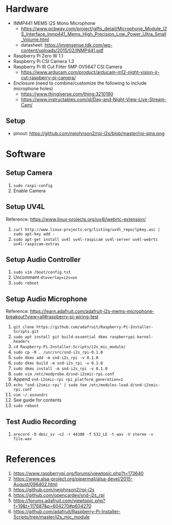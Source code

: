 # Hardware

* INMP441 MEMS I2S Mono Microphone
   * https://www.pcbway.com/project/gifts_detail/Microphone_Module_I2S_Interface_Inmp441_Mems_High_Precision_Low_Power_Ultra_Small_Volume.html
   * datasheet: https://invensense.tdk.com/wp-content/uploads/2015/02/INMP441.pdf
* Raspberry Pi Zero W 1.1
* Raspberry Pi CSI Camera 1.3
* Raspberry Pi IR Cut Filter 5MP OV5647 CSI Camera
   * https://www.arducam.com/product/arducam-m12-night-vision-ir-cut-raspberry-pi-camera/
* Enclosure (need to combine/customize the following to include microphone holes)
   * https://www.thingiverse.com/thing:3210190
   * https://www.instructables.com/id/Day-and-Night-View-Live-Stream-Cam/

## Setup

* pinout: https://github.com/nejohnson2/rpi-i2s/blob/master/rpi-pins.png

# Software

## Setup Camera

1. `sudo raspi-config`
1. Enable Camera

## Setup UV4L

Reference: https://www.linux-projects.org/uv4l/webrtc-extension/

1. `curl http://www.linux-projects.org/listing/uv4l_repo/lpkey.asc | sudo apt-key add -`
1. `sudo apt-get install uv4l uv4l-raspicam uv4l-server uv4l-webrtc uv4l-raspicam-extras`

## Setup Audio Controller

1. `sudo vim /boot/config.txt`
1. Uncomment `dtoverlay=i2s=on`
1. `sudo reboot`

## Setup Audio Microphone

Reference: https://learn.adafruit.com/adafruit-i2s-mems-microphone-breakout?view=all#raspberry-pi-wiring-test

1. `git clone https://github.com/adafruit/Raspberry-Pi-Installer-Scripts.git`
1. `sudo apt install git build-essential dkms raspberrypi-kernel-headers`
1. `cd Raspberry-Pi-Installer-Scripts/i2s_mic_module/`
1. `sudo cp -R . /usr/src/snd-i2s_rpi-0.1.0`
1. `sudo dkms add -m snd-i2s_rpi -v 0.1.0`
1. `sudo dkms build -m snd-i2s_rpi -v 0.1.0`
1. `sudo dkms install -m snd-i2s_rpi -v 0.1.0`
1. `sudo vim /etc/modprobe.d/snd-i2smic-rpi.conf`
1. Append `snd-i2smic-rpi rpi_platform_generation=1`
1. `echo "snd-i2smic-rpi" | sudo tee /etc/modules-load.d/snd-i2smic-rpi.conf`
1. `vim ~/.asoundrc`
1. See guide for contents
1. `sudo reboot`

## Test Audio Recording

1. `arecord -D dmic_sv -c2 -r 44100 -f S32_LE -t wav -V stereo -v file.wav`

# References

1. https://www.raspberrypi.org/forums/viewtopic.php?t=173640
1. https://www.alsa-project.org/pipermail/alsa-devel/2015-August/096402.html
1. https://github.com/nejohnson2/rpi-i2s
1. https://github.com/opencardev/snd-i2s_rpi
1. https://forums.adafruit.com/viewtopic.php?f=19&t=117687&p=604270#p604270
1. https://github.com/adafruit/Raspberry-Pi-Installer-Scripts/tree/master/i2s_mic_module

